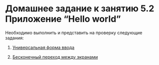 # Домашнее задание к занятию 5.2 Приложение “Hello world”

Необходимо выполнить и представить на проверку следующие задания:

1. [Универсальная форма ввода](1.2.1/)

2. [Бесконечный переход между экранами](1.2.2/)

